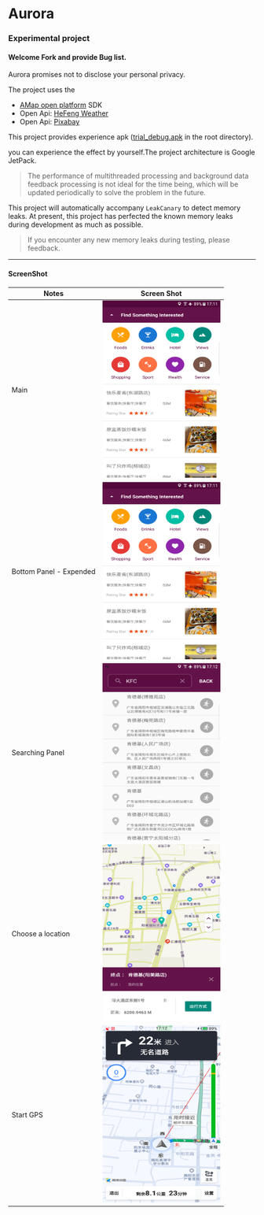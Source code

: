 
# Aurora

### Experimental project

#### Welcome Fork and provide Bug list. 

Aurora promises not to disclose your personal privacy. 

The project uses the 

+ [AMap open platform](https://lbs.amap.com/) SDK
+ Open Api: [HeFeng Weather](https://dev.heweather.com/)
+ Open Api: [Pixabay](https://pixabay.com/zh/service/about/api/)

This project provides experience apk ([trial_debug.apk](https://github.com/PhoenixNest/Aurora/blob/master/trial_debug.apk) in the root directory).

you can experience the effect by yourself.The project architecture is Google JetPack. 

> The performance of multithreaded processing and background data feedback processing is not ideal for the time being, which will be updated periodically to solve the problem in the future.

This project will automatically accompany `LeakCanary` to detect memory leaks. At present, this project has perfected the known memory leaks during development as much as possible. 

> If you encounter any new memory leaks during testing, please feedback.

---

#### ScreenShot

| Notes                   | Screen Shot                                                                                                                                   |
|-------------------------|-----------------------------------------------------------------------------------------------------------------------------------------------|
| Main                    | <img style="height: 360px; width: 240px" src="https://raw.githubusercontent.com/PhoenixNest/Aurora/master/ScreenShot/bottomPannelExpend.png"> |
| Bottom Panel - Expended | <img style="height: 360px; width: 240px" src="https://raw.githubusercontent.com/PhoenixNest/Aurora/master/ScreenShot/bottomPannelExpend.png"> |
| Searching Panel         | <img style="height: 360px; width: 240px" src="https://raw.githubusercontent.com/PhoenixNest/Aurora/master/ScreenShot/search.png">             |
| Choose a location       | <img style="height: 360px; width: 240px" src="https://raw.githubusercontent.com/PhoenixNest/Aurora/master/ScreenShot/choose1.png">            |
| Start GPS               | <img style="height: 360px; width: 240px" src="https://raw.githubusercontent.com/PhoenixNest/Aurora/master/ScreenShot/startGPS.png">           |
